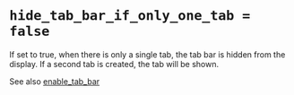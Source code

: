 # `hide_tab_bar_if_only_one_tab = false`

If set to true, when there is only a single tab, the tab bar is
hidden from the display.  If a second tab is created, the tab
will be shown.

See also [enable_tab_bar](enable_tab_bar.md)
